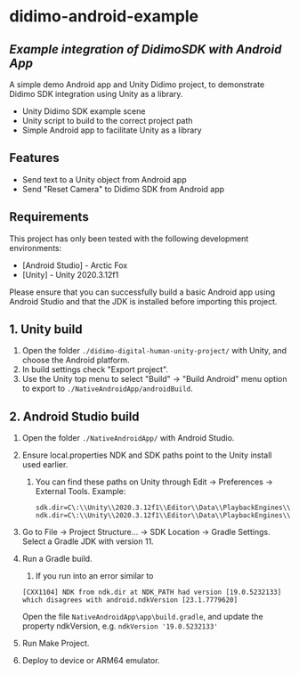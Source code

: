 # didimo-android-example
## _Example integration of DidimoSDK with Android App_

A simple demo Android app and Unity Didimo project, to demonstrate Didimo SDK integration using Unity as a library.

- Unity Didimo SDK example scene
- Unity script to build to the correct project path
- Simple Android app to facilitate Unity as a library

## Features

- Send text to a Unity object from Android app
- Send "Reset Camera" to Didimo SDK from Android app

## Requirements

This project has only been tested with the following development environments: 
- [Android Studio] - Arctic Fox 
- [Unity] - Unity 2020.3.12f1

Please ensure that you can successfully build a basic Android app using Android Studio and that the JDK is installed before importing this project.

## 1. Unity build

1. Open the folder `./didimo-digital-human-unity-project/` with Unity, and choose the Android platform.
2. In build settings check "Export project".
4. Use the Unity top menu to select "Build" → "Build Android" menu option to export to `./NativeAndroidApp/androidBuild`.

## 2. Android Studio build

1. Open the folder `./NativeAndroidApp/` with Android Studio.
2. Ensure local.properties NDK and SDK paths point to the Unity install used earlier.
   1. You can find these paths on Unity through Edit → Preferences → External Tools. Example:
      ```
      sdk.dir=C\:\\Unity\\2020.3.12f1\\Editor\\Data\\PlaybackEngines\\AndroidPlayer\\SDK
      ndk.dir=C\:\\Unity\\2020.3.12f1\\Editor\\Data\\PlaybackEngines\\AndroidPlayer\\NDK
      ```
      
3. Go to File → Project Structure... → SDK Location → Gradle Settings. Select a Gradle JDK with version 11.
4. Run a Gradle build.
   1. If you run into an error similar to 
   ```
   [CXX1104] NDK from ndk.dir at NDK_PATH had version [19.0.5232133] which disagrees with android.ndkVersion [23.1.7779620]
    ```
   Open the file `NativeAndroidApp\app\build.gradle`, and update the property ndkVersion, e.g. `ndkVersion '19.0.5232133'`
5. Run Make Project.
6. Deploy to device or ARM64 emulator.

